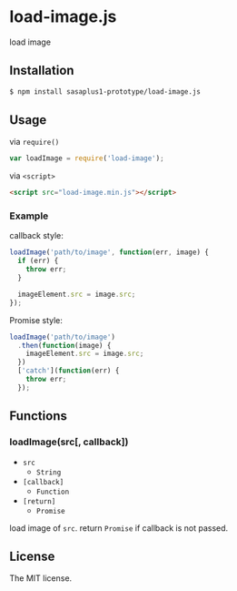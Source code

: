 # load-image.js

load image

## Installation

```sh
$ npm install sasaplus1-prototype/load-image.js
```

## Usage

via `require()`

```js
var loadImage = require('load-image');
```

via `<script>`

```html
<script src="load-image.min.js"></script>
```

### Example

callback style:

```js
loadImage('path/to/image', function(err, image) {
  if (err) {
    throw err;
  }

  imageElement.src = image.src;
});
```

Promise style:

```js
loadImage('path/to/image')
  .then(function(image) {
    imageElement.src = image.src;
  })
  ['catch'](function(err) {
    throw err;
  });
```

## Functions

### loadImage(src[, callback])

- `src`
  - `String`
- `[callback]`
  - `Function`
- `[return]`
  - `Promise`

load image of `src`. return `Promise` if callback is not passed.

## License

The MIT license.
